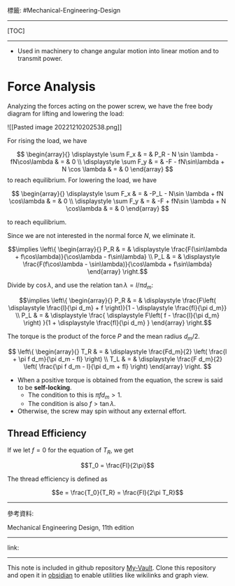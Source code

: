 標籤: #Mechanical-Engineering-Design 

---

[TOC]

---

- Used in machinery to change angular motion into linear motion and to transmit power.

# Force Analysis

Analyzing the forces acting on the power screw, we have the free body diagram for lifting and lowering the load:

![[Pasted image 20221210202538.png]]

For rising the load, we have

$$
\begin{array}{}
	\displaystyle
	\sum F_x & = & P_R - N \sin \lambda -fN\cos\lambda & = & 0 \\
	\displaystyle
	\sum F_y & = & -F - fN\sin\lambda + N \cos \lambda & = & 0
\end{array}
$$
to reach equilibrium.
For lowering the load, we have

$$
\begin{array}{}
	\displaystyle
	\sum F_x & = & -P_L - N\sin \lambda + fN \cos\lambda & = & 0 \\
	\displaystyle
	\sum F_y & = & -F + fN\sin \lambda + N \cos\lambda & = & 0
\end{array}
$$

to reach equilibrium.

Since we are not interested in the normal force $N$, we eliminate it.

$$\implies 
\left\{
	\begin{array}{}
		P_R & = & 
		\displaystyle
		\frac{F(\sin\lambda + f\cos\lambda)}{\cos\lambda - f\sin\lambda} \\
		P_L & = & 
		\displaystyle
		\frac{F(f\cos\lambda - \sin\lambda)}{\cos\lambda + f\sin\lambda}
	\end{array}
\right.$$

Divide by $\cos\lambda$, and use the relation $\tan \lambda = l / \pi d_m$:

$$\implies \left\{
	\begin{array}{}
		P_R & = &
		\displaystyle
		\frac{F\left( 
			\displaystyle
			\frac{l}{\pi d_m} + f
		\right)}{1 - 
		\displaystyle
		\frac{fl}{\pi d_m}} \\
		P_L & = & 
		\displaystyle
		\frac{
			\displaystyle
			F\left(
				f - \frac{l}{\pi d_m}
			\right)
		}{1 + 
			\displaystyle
			\frac{fl}{\pi d_m}
		}
	\end{array}
\right.$$

The torque is the product of the force $P$ and the mean radius $d_m / 2$.

$$
\left\{
	\begin{array}{}
		T_R & = & 
		\displaystyle
		\frac{Fd_m}{2}
		\left(
			\frac{l + \pi f d_m}{\pi d_m - fl}
		\right) \\
		T_L & = & 
		\displaystyle
		\frac{F d_m}{2}
		\left(
			\frac{\pi f d_m - l}{\pi d_m + fl}
		\right)
	\end{array}
\right.
$$

- When a positive torque is obtained from the equation, the screw is said to be **self-locking**.
	- The condition to this is $\pi f d_m > 1$.
	- The condition is also $f > \tan \lambda$.
- Otherwise, the screw may spin without any external effort.

## Thread Efficiency

If we let $f = 0$ for the equation of $T_R$, we get

$$T_0 = \frac{Fl}{2\pi}$$

The thread efficiency is defined as

$$e = \frac{T_0}{T_R} = \frac{Fl}{2\pi T_R}$$

---

參考資料:

Mechanical Engineering Design, 11th edition

---

link:


---

This note is included in github repository [My-Vault](https://github.com/LittleD3092/My-Vault.git). Clone this repository and open it in [obsidian](https://obsidian.md/) to enable utilities like wikilinks and graph view.
